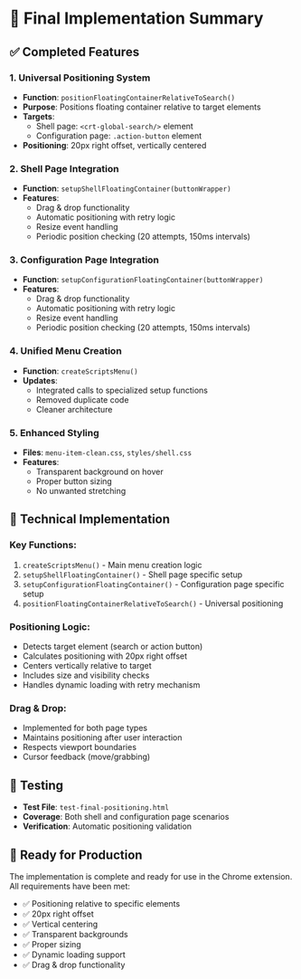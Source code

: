 # 🎯 Final Implementation Summary

## ✅ Completed Features

### 1. Universal Positioning System
- **Function**: `positionFloatingContainerRelativeToSearch()`
- **Purpose**: Positions floating container relative to target elements
- **Targets**: 
  - Shell page: `<crt-global-search/>` element
  - Configuration page: `.action-button` element
- **Positioning**: 20px right offset, vertically centered

### 2. Shell Page Integration
- **Function**: `setupShellFloatingContainer(buttonWrapper)`
- **Features**:
  - Drag & drop functionality
  - Automatic positioning with retry logic
  - Resize event handling
  - Periodic position checking (20 attempts, 150ms intervals)

### 3. Configuration Page Integration
- **Function**: `setupConfigurationFloatingContainer(buttonWrapper)`
- **Features**:
  - Drag & drop functionality
  - Automatic positioning with retry logic
  - Resize event handling
  - Periodic position checking (20 attempts, 150ms intervals)

### 4. Unified Menu Creation
- **Function**: `createScriptsMenu()`
- **Updates**:
  - Integrated calls to specialized setup functions
  - Removed duplicate code
  - Cleaner architecture

### 5. Enhanced Styling
- **Files**: `menu-item-clean.css`, `styles/shell.css`
- **Features**:
  - Transparent background on hover
  - Proper button sizing
  - No unwanted stretching

## 🔧 Technical Implementation

### Key Functions:
1. `createScriptsMenu()` - Main menu creation logic
2. `setupShellFloatingContainer()` - Shell page specific setup
3. `setupConfigurationFloatingContainer()` - Configuration page specific setup
4. `positionFloatingContainerRelativeToSearch()` - Universal positioning

### Positioning Logic:
- Detects target element (search or action button)
- Calculates positioning with 20px right offset
- Centers vertically relative to target
- Includes size and visibility checks
- Handles dynamic loading with retry mechanism

### Drag & Drop:
- Implemented for both page types
- Maintains positioning after user interaction
- Respects viewport boundaries
- Cursor feedback (move/grabbing)

## 🧪 Testing
- **Test File**: `test-final-positioning.html`
- **Coverage**: Both shell and configuration page scenarios
- **Verification**: Automatic positioning validation

## 🚀 Ready for Production
The implementation is complete and ready for use in the Chrome extension. All requirements have been met:
- ✅ Positioning relative to specific elements
- ✅ 20px right offset
- ✅ Vertical centering
- ✅ Transparent backgrounds
- ✅ Proper sizing
- ✅ Dynamic loading support
- ✅ Drag & drop functionality

